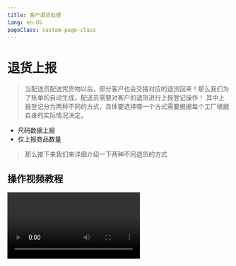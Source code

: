 ```yaml
---
title: 客户退货处理
lang: en-US
pageClass: custom-page-class
---
```


# 退货上报

> 当配送员配送完货物以后，部分客户也会交接对应的退货回来！那么我们为了账单的自动生成，配送员需要对客户的退货进行上报登记操作！
> 其中上报登记分为两种不同的方式，具体要选择哪一个方式需要根据每个工厂根据自身的实际情况决定。

- <span class="highlight-text"> 尺码数据上报 </span>
- <span class="highlight-text red-text"> 仅上报商品数量 </span>

> 那么接下来我们来详细介绍一下两种不同退货的方式


## 操作视频教程

<video src="https://perfect.yanxi.site/md/cms-video/refund.mp4" controls/>


## 尺码数据上报 （📮 推荐）

&nbsp;&nbsp;&nbsp;&nbsp;&nbsp;&nbsp;顾名思义，尺码数据上报就是处理客户退货的信息，需要把<span class="weight-text"> 商品类型、具体尺码数量 </span> 进行退货上报登记！这个有点类似顾客在下单时候使用的模式。那么这个上报的数据是比较明确清楚的，那么将来我们在处理这一条退货数据的时候，<span class="highlight-text"> 高级管理员 </span>需要对这一条退货订单进行核实，如果核实正确 ✅ 以后，系统会根据该退货订单， <span class="weight-text"> “ 自动生成退货账单 ” </span>，并且合并到该用户的每日账单中。那么因为这一笔订单带有详细的尺码数据信息。所以这个尺码信息会被<span class="underline-text"> 自动增加到库存中 </span>。以后这一笔退货就无需重新入库，直接放回仓库即可！

<div class="inline-container">
    <img src="/public/img/core/refund-4.png" alt="" class="fancybox" data-fancybox="gallery" width="49%">
    <img src="/public/img/core/refund-5.png" alt="" class="fancybox" data-fancybox="gallery" width="49%">
</div>

## 仅上报商品数量

&nbsp;&nbsp;&nbsp;&nbsp;&nbsp;&nbsp;该模式下上报就会变的比较简单，上报的人员<span class="weight-text"> 只需要选择商品的数量 </span>，然后直接提交即可！这边<span class="underline-text"> “ 无需提交具体尺码和对应的数量 ” </span>。那么在这里我们可以看到是把步骤简化了~ 同样该方式在提交到高级管理审核之后我们会自动<span class="red-text"> “ 合并到当日的账单中！ ” </span>但是这里由于没有具体的尺码数据，仅只能做到账单功能，没有办法对库存的内容进行更新！那么这就需要后续在退货重新入库的时候，使用我们的 <a href="/src/document/core/stock">【 库存管理 】</a> 重新入库！

<div class="inline-container">
    <img src="/public/img/core/refund-1.png" alt="" class="fancybox" data-fancybox="gallery" width="49%">
    <img src="/public/img/core/refund-2.png" alt="" class="fancybox" data-fancybox="gallery" width="49%">
</div>

## 不同模式的对比

- <span class="highlight-text"> 尺码数据上报 </span>

基本上实现了一步到位的服务！然而，在处理退货流程时可能会遇到较高的工作量。这样的处理方式对于配送员而言，效率可能会有所降低。

- <span class="highlight-text red-text"> 仅上报商品数量 </span>

配送员当天处理退货的速度比较快！不会手忙脚乱。但是后面第二天回到仓库还是需要再上报库存入库信息，那么这样子之前的工作量减少了，但是在入库这里反而还需要再次入库。

## 模式相互切换

> 管理员可以<span class="weight-text"> “ 自由切换 ” </span>适合自己工厂的退货上报模式 ! 在

【我的】-【管理工具】-【更多工具】-【工厂设置】- 【退货仅上报数量】

> 这个开关就是用于控制我们这两种退货模式。如果这个按钮关闭，那么就会变成<span class="highlight-text"> 模式一：尺码数据上报 </span> ！反之则为
> <span class="highlight-text red-text"> 模式二：仅上报商品数量。 </span>

<div class="inline-container">
    <img src="/public/img/core/setting-1.png" alt="" class="fancybox" data-fancybox="gallery" width="49%">
    <img src="/public/img/core/setting-2.png" alt="" class="fancybox" data-fancybox="gallery" width="49%">
</div>

## 退货审核操作

> 当您完成退货操作后，相应的退货请求将进入我们的<span class="red-text"> “ 退货审核列表中！ ” </span>。在此阶段，退货信息将被详细记录，并等待高级管理员的审核。

`> 高级管理员在审核过程中需要关注以下关键信息：`

::: warning

- **客户信息**：确定是哪位客户的退货订单
- **商品数量**：确定商品的数量是否准确
- **尺码信息**：核实提交的尺码信息是否准确
  :::

如果在审核过程中发现任何问题或数据出错，高级管理员有权限取消这一笔退货订单。取消后，相关人员需要重新提交一个准确的退货申请。
对于那些审核中 <span class="green-text"> “ 正确 ✅ ” </span>的退货订单，管理员可以点击<span class="weight-text"> “ 核实正确 ” </span>按钮进行确认。一旦退货订单被核实为正确无误，系统将根据该笔退货记录和客户的价格自动计算，然后<span class="weight-text"> “ 自动生成或者合并到用户的每日账单 ” </span>中，确保账单的准确性和及时性。

<div class="inline-container">
    <img src="/public/img/core/refund-6.png" alt="" class="fancybox" data-fancybox="gallery" width="33%">
    <img src="/public/img/core/refund-7.png" alt="" class="fancybox" data-fancybox="gallery" width="33%">
    <img src="/public/img/core/refund-8.png" alt="" class="fancybox" data-fancybox="gallery" width="33%">
</div>

> 退货上报是工厂好管家系统中的一个关键环节，它对于提升我们日常账单管理的效率和精确度起着至关重要的作用。还能与库存管理紧密相连，确保每一个细节都得到妥善处理和完善。或许的 <a href="/src/document/core/statistics">【 数据统计 】</a> 也可以分析出不同商品的退货率，不同客户的退货率等！
